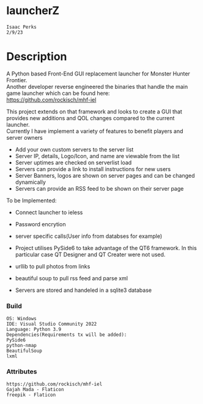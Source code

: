 # launcherZ
	Isaac Perks   
	2/9/23   
 
 
# Description
A Python based Front-End GUI replacement launcher for Monster Hunter Frontier.   
Another developer reverse engineered the binaries that handle the main game launcher which can be found here:   
https://github.com/rockisch/mhf-iel   
 
This project extends on that framework and looks to create a GUI that provides new additions and QOL changes compared
to the current launcher.  
Currently I have implement a variety of features to benefit players and server owners   
- Add your own custom servers to the server list
- Server IP, details, Logo/Icon, and name are viewable from the list
- Server uptimes are checked on serverlist load
- Servers can provide a link to install instructions for new users
- Server Banners, logos are shown on server pages and can be changed dynamically
- Servers can provide an RSS feed to be shown on their server page

To be Implemented:
- Connect launcher to ieless
- Password encrytion
- server specific calls(User info from databses for example)

- Project utilises PySide6 to take advantage of the QT6 framework. In this particular case QT Designer and QT
Creater were not used.
- urllib to pull photos from links
- beautiful soup to pull rss feed and parse xml
- Servers are stored and handeled in a sqlite3 database



### Build
	OS: Windows   
	IDE: Visual Studio Community 2022   
	Language: Python 3.9   
	Dependencies(Requirements tx will be added):   
	PySide6   
	python-nmap   
	BeautifulSoup   
	lxml   

### Attributes
	https://github.com/rockisch/mhf-iel
	Gajah Mada - Flaticon
	freepik - Flaticon